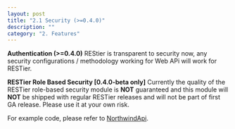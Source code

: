 ```yaml
---
layout: post
title: "2.1 Security (>=0.4.0)"
description: ""
category: "2. Features"
---
```


**Authentication (>=0.4.0)**
REStier is transparent to security now, any security configurations / methodology working for Web APi will work for RESTier. 


**RESTier Role Based Security [0.4.0-beta only]**
Currently the quality of the RESTier role-based security module is **NOT** guaranteed and this module will **NOT** be shipped with regular RESTier releases and will not be part of first GA release. Please use it at your own risk.

For example code, please refer to [NorthwindApi](https://github.com/OData/RESTier/blob/master/test/ODataEndToEndTests/Microsoft.Restier.Samples.Northwind/Models/NorthwindApi.cs#L22-L32).
